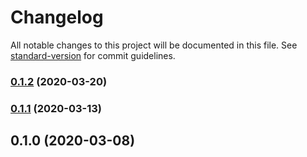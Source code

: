 # Changelog

All notable changes to this project will be documented in this file. See [standard-version](https://github.com/conventional-changelog/standard-version) for commit guidelines.

### [0.1.2](https://github.com/rhangai/vue-layout-collection/compare/v0.1.1...v0.1.2) (2020-03-20)

### [0.1.1](https://github.com/rhangai/vue-layout-collection/compare/v0.1.0...v0.1.1) (2020-03-13)

## 0.1.0 (2020-03-08)
